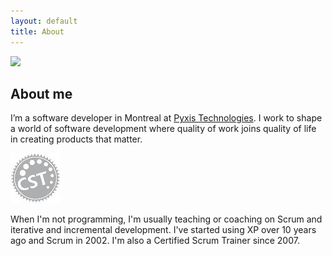 ```yaml
---
layout: default
title: About
---
```


<img src="http://www.gravatar.com/avatar/9ec9ad37e9ab75436de0b3a0ce971dbe.png" class="callout avatar" />

## About me

I’m a software developer in Montreal at [Pyxis Technologies](http://www.pyxis-tech.com). I work to shape a world of software development where quality of work joins quality of life in creating products that matter.

<img src="/images/cst.jpg" class="callout" />

When I'm not programming, I'm usually teaching or coaching on Scrum and iterative and incremental development. I've started using XP over 10 years ago and Scrum in 2002. I'm also a Certified Scrum Trainer since 2007.
